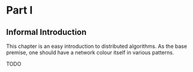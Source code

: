 # Part I
## Informal Introduction

This chapter is an easy introduction to distributed algorithms.
As the base premise, one should have a network colour itself in various patterns.

TODO
